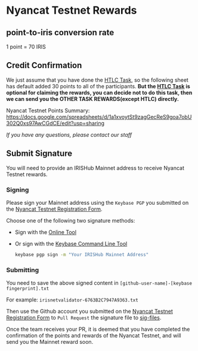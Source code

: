 # Nyancat Testnet Rewards

## point-to-iris conversion rate

1 point = 70 IRIS

## Credit Confirmation

We just assume that you have done the [HTLC Task](../README.md#htlc-tasks), so the following sheet has default added 30 points to all of the participants. **But the [HTLC Task](../README.md#htlc-tasks) is optional for claiming the rewards, you can decide not to do this task, then we can send you the OTHER TASK REWARDS(except HTLC) directly.**

Nyancat Testnet Points Summary: <https://docs.google.com/spreadsheets/d/1a1xvoytSt9zagGecReS9goa7obU302Q0xs97AwCGdCE/edit?usp=sharing>

*If you have any questions, please contact our staff*

## Submit Signature

You will need to provide an IRISHub Mainnet address to receive Nyancat Testnet rewards.

### Signing

Please sign your Mainnet address using the `Keybase PGP` you submitted on the [Nyancat Testnet Registration Form](http://nyancat-irisnet.mikecrm.com/SnqhRqw).

Choose one of the following two signature methods:

- Sign with the [Online Tool](https://keybase.io/sign)

- Or sign with the [Keybase Command Line Tool](https://keybase.io/docs/command_line)

    ```bash
    keybase pgp sign -m "Your IRISHub Mainnet Address"
    ```

### Submitting

You need to save the above signed content in `[github-user-name]-[keybase fingerprint].txt`

For example: `irisnetvalidator-6763B2C7947A9363.txt`

Then use the Github account you submitted on the [Nyancat Testnet Registration Form](http://nyancat-irisnet.mikecrm.com/SnqhRqw) to `Pull Request` the signature file to [sig-files](https://github.com/irisnet/testnets/tree/master/nyancat/v0.16/reward-claims/sig-files).

Once the team receives your PR, it is deemed that you have completed the confirmation of the points and rewards of the Nyancat Testnet, and will send you the Mainnet reward soon.
